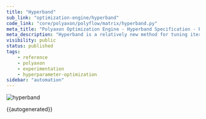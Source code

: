 ```yaml
---
title: "Hyperband"
sub_link: "optimization-engine/hyperband"
code_link: "core/polyaxon/polyflow/matrix/hyperband.py"
meta_title: "Polyaxon Optimization Engine - Hyperband Specification - Polyaxon References"
meta_description: "Hyperband is a relatively new method for tuning iterative algorithms. It performs random sampling and attempts to gain an edge by using time spent optimizing in the best way. The algorithm tries a large number of random configurations/experiments, then decides which configurations to keep based on their progress."
visibility: public
status: published
tags:
    - reference
    - polyaxon
    - experimentation
    - hyperparameter-optimization
sidebar: "automation"
---
```


![hyperband](../../../../content/images/references/optimization-engine/hyperband.png)

{{autogenerated}}

